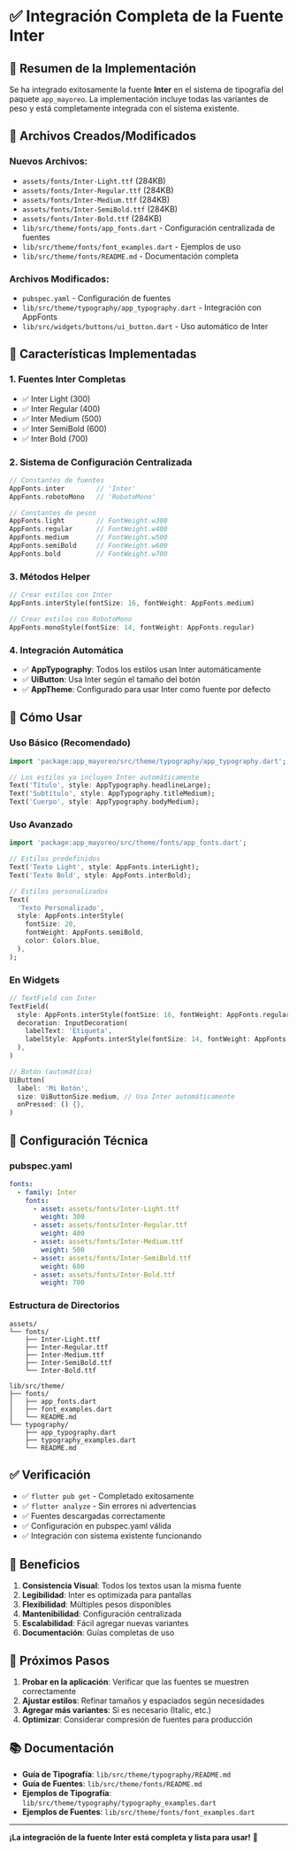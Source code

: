 # ✅ Integración Completa de la Fuente Inter

## 🎯 Resumen de la Implementación

Se ha integrado exitosamente la fuente **Inter** en el sistema de tipografía del paquete `app_mayoreo`. La implementación incluye todas las variantes de peso y está completamente integrada con el sistema existente.

## 📁 Archivos Creados/Modificados

### Nuevos Archivos:
- `assets/fonts/Inter-Light.ttf` (284KB)
- `assets/fonts/Inter-Regular.ttf` (284KB)
- `assets/fonts/Inter-Medium.ttf` (284KB)
- `assets/fonts/Inter-SemiBold.ttf` (284KB)
- `assets/fonts/Inter-Bold.ttf` (284KB)
- `lib/src/theme/fonts/app_fonts.dart` - Configuración centralizada de fuentes
- `lib/src/theme/fonts/font_examples.dart` - Ejemplos de uso
- `lib/src/theme/fonts/README.md` - Documentación completa

### Archivos Modificados:
- `pubspec.yaml` - Configuración de fuentes
- `lib/src/theme/typography/app_typography.dart` - Integración con AppFonts
- `lib/src/widgets/buttons/ui_button.dart` - Uso automático de Inter

## 🚀 Características Implementadas

### 1. **Fuentes Inter Completas**
- ✅ Inter Light (300)
- ✅ Inter Regular (400)
- ✅ Inter Medium (500)
- ✅ Inter SemiBold (600)
- ✅ Inter Bold (700)

### 2. **Sistema de Configuración Centralizada**
```dart
// Constantes de fuentes
AppFonts.inter        // 'Inter'
AppFonts.robotoMono   // 'RobotoMono'

// Constantes de pesos
AppFonts.light        // FontWeight.w300
AppFonts.regular      // FontWeight.w400
AppFonts.medium       // FontWeight.w500
AppFonts.semiBold     // FontWeight.w600
AppFonts.bold         // FontWeight.w700
```

### 3. **Métodos Helper**
```dart
// Crear estilos con Inter
AppFonts.interStyle(fontSize: 16, fontWeight: AppFonts.medium)

// Crear estilos con RobotoMono
AppFonts.monoStyle(fontSize: 14, fontWeight: AppFonts.regular)
```

### 4. **Integración Automática**
- ✅ **AppTypography**: Todos los estilos usan Inter automáticamente
- ✅ **UiButton**: Usa Inter según el tamaño del botón
- ✅ **AppTheme**: Configurado para usar Inter como fuente por defecto

## 📖 Cómo Usar

### Uso Básico (Recomendado)
```dart
import 'package:app_mayoreo/src/theme/typography/app_typography.dart';

// Los estilos ya incluyen Inter automáticamente
Text('Título', style: AppTypography.headlineLarge);
Text('Subtítulo', style: AppTypography.titleMedium);
Text('Cuerpo', style: AppTypography.bodyMedium);
```

### Uso Avanzado
```dart
import 'package:app_mayoreo/src/theme/fonts/app_fonts.dart';

// Estilos predefinidos
Text('Texto Light', style: AppFonts.interLight);
Text('Texto Bold', style: AppFonts.interBold);

// Estilos personalizados
Text(
  'Texto Personalizado',
  style: AppFonts.interStyle(
    fontSize: 20,
    fontWeight: AppFonts.semiBold,
    color: Colors.blue,
  ),
);
```

### En Widgets
```dart
// TextField con Inter
TextField(
  style: AppFonts.interStyle(fontSize: 16, fontWeight: AppFonts.regular),
  decoration: InputDecoration(
    labelText: 'Etiqueta',
    labelStyle: AppFonts.interStyle(fontSize: 14, fontWeight: AppFonts.medium),
  ),
)

// Botón (automático)
UiButton(
  label: 'Mi Botón',
  size: UiButtonSize.medium, // Usa Inter automáticamente
  onPressed: () {},
)
```

## 🔧 Configuración Técnica

### pubspec.yaml
```yaml
fonts:
  - family: Inter
    fonts:
      - asset: assets/fonts/Inter-Light.ttf
        weight: 300
      - asset: assets/fonts/Inter-Regular.ttf
        weight: 400
      - asset: assets/fonts/Inter-Medium.ttf
        weight: 500
      - asset: assets/fonts/Inter-SemiBold.ttf
        weight: 600
      - asset: assets/fonts/Inter-Bold.ttf
        weight: 700
```

### Estructura de Directorios
```
assets/
└── fonts/
    ├── Inter-Light.ttf
    ├── Inter-Regular.ttf
    ├── Inter-Medium.ttf
    ├── Inter-SemiBold.ttf
    └── Inter-Bold.ttf

lib/src/theme/
├── fonts/
│   ├── app_fonts.dart
│   ├── font_examples.dart
│   └── README.md
└── typography/
    ├── app_typography.dart
    ├── typography_examples.dart
    └── README.md
```

## ✅ Verificación

- ✅ `flutter pub get` - Completado exitosamente
- ✅ `flutter analyze` - Sin errores ni advertencias
- ✅ Fuentes descargadas correctamente
- ✅ Configuración en pubspec.yaml válida
- ✅ Integración con sistema existente funcionando

## 🎨 Beneficios

1. **Consistencia Visual**: Todos los textos usan la misma fuente
2. **Legibilidad**: Inter es optimizada para pantallas
3. **Flexibilidad**: Múltiples pesos disponibles
4. **Mantenibilidad**: Configuración centralizada
5. **Escalabilidad**: Fácil agregar nuevas variantes
6. **Documentación**: Guías completas de uso

## 🚀 Próximos Pasos

1. **Probar en la aplicación**: Verificar que las fuentes se muestren correctamente
2. **Ajustar estilos**: Refinar tamaños y espaciados según necesidades
3. **Agregar más variantes**: Si es necesario (Italic, etc.)
4. **Optimizar**: Considerar compresión de fuentes para producción

## 📚 Documentación

- **Guía de Tipografía**: `lib/src/theme/typography/README.md`
- **Guía de Fuentes**: `lib/src/theme/fonts/README.md`
- **Ejemplos de Tipografía**: `lib/src/theme/typography/typography_examples.dart`
- **Ejemplos de Fuentes**: `lib/src/theme/fonts/font_examples.dart`

---

**¡La integración de la fuente Inter está completa y lista para usar!** 🎉 